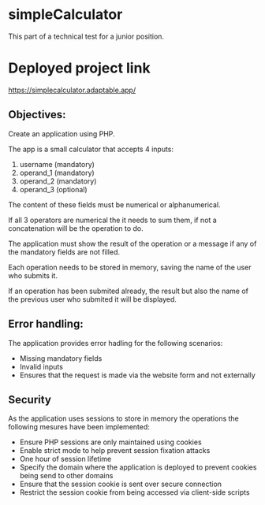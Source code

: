 # simpleCalculator
This part of a technical test for a junior position.

# Deployed project link
https://simplecalculator.adaptable.app/

## Objectives:
Create an application using PHP.

The app is a small calculator that accepts 4 inputs:

1. username   (mandatory)
2. operand_1  (mandatory)
3. operand_2  (mandatory)
4. operand_3  (optional)

The content of these fields must be numerical or alphanumerical.

If all 3 operators are numerical the it needs to sum them,
if not a concatenation will be the operation to do.

The application must show the result of the operation or a message if any of the mandatory fields are not filled.

Each operation needs to be stored in memory, saving the name of the user who submits it.

If an operation has been submited already, the result but also the name of the previous user who submited it will be displayed.

## Error handling:

The application provides error hadling for the following scenarios:

- Missing mandatory fields
- Invalid inputs
- Ensures that the request is made via the website form and not externally

## Security

As the application uses sessions to store in memory the operations the following mesures have been implemented:

- Ensure PHP sessions are only maintained using cookies
- Enable strict mode to help prevent session fixation attacks
- One hour of session lifetime 
- Specify the domain where the application is deployed to prevent cookies being send to other domains
- Ensure that the session cookie is sent over secure connection
- Restrict the session cookie from being accessed via client-side scripts